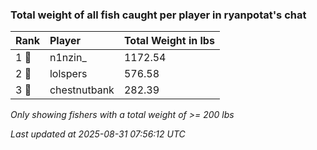 ### Total weight of all fish caught per player in ryanpotat's chat

| Rank  | Player       | Total Weight in lbs |
|:------|:-------------|:--------------------|
| 1 🥇  | n1nzin_      | 1172.54             |
| 2 🥈  | lolspers     | 576.58              |
| 3 🥉  | chestnutbank | 282.39              |

_Only showing fishers with a total weight of >= 200 lbs_

_Last updated at 2025-08-31 07:56:12 UTC_